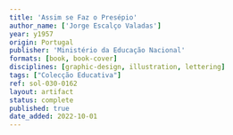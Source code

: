 ```yaml
---
title: 'Assim se Faz o Presépio'
author_name: ['Jorge Escalço Valadas']
year: y1957
origin: Portugal
publisher: 'Ministério da Educação Nacional'
formats: [book, book-cover]
disciplines: [graphic-design, illustration, lettering]
tags: ["Colecção Educativa"]
ref: sol-030-0162
layout: artifact
status: complete
published: true
date_added: 2022-10-01
---
```

